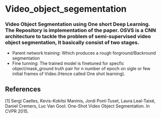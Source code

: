 # Video_object_segementation
### Video Object Segmentation using One short Deep Learning. The Repository is implementation of the paper[](). OSVS is a CNN architecture to tackle the problem of semi-supervised video object segmentation, It basically consist of two stages. 
- Parent network training: Which produces a rough forground/Backround segmentation
- Fine tunning: The trained model is finetuned for specfic object/mask_ground truth pair for n number of epoch on sigle or few initial  frames of Video.(Hence called One shot learning).


## References
<a id="1">[1]</a> 
Sergi Caelles, Kevis-Kokitsi Maninis, Jordi Pont-Tuset, Laura Leal-Taixé, Daniel Cremers, Luc Van Gool. 
One-Shot Video Object Segmentation. 
In CVPR 2015.


